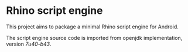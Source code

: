 # Rhino script engine

This project aims to package a minimal Rhino script engine for Android. 

The script engine source code is imported from openjdk implementation, version _7u40-b43_.
